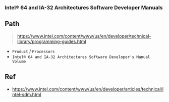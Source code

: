 ### Intel® 64 and IA-32 Architectures Software Developer Manuals


## Path

> <https://www.intel.com/content/www/us/en/developer/technical-library/programming-guides.html>

* `Product` / `Processors`
* `Intel® 64 and IA-32 Architectures Software Developer's Manual Volume`



## Ref

* <https://www.intel.com/content/www/us/en/developer/articles/technical/intel-sdm.html>